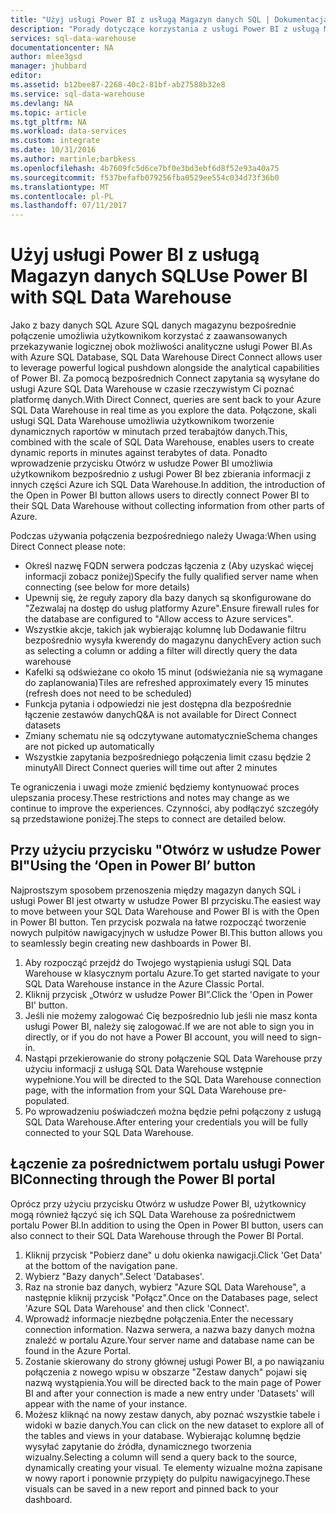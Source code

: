 ```yaml
---
title: "Użyj usługi Power BI z usługą Magazyn danych SQL | Dokumentacja firmy Microsoft"
description: "Porady dotyczące korzystania z usługi Power BI z usługą Magazyn danych SQL Azure związane z opracowywaniem rozwiązań."
services: sql-data-warehouse
documentationcenter: NA
author: mlee3gsd
manager: jhubbard
editor: 
ms.assetid: b12bee87-2268-40c2-81bf-ab27588b32e8
ms.service: sql-data-warehouse
ms.devlang: NA
ms.topic: article
ms.tgt_pltfrm: NA
ms.workload: data-services
ms.custom: integrate
ms.date: 10/31/2016
ms.author: martinle;barbkess
ms.openlocfilehash: 4b7609fc5d6ce7bf0e3bd3ebf6d8f52e93a40a75
ms.sourcegitcommit: f537befafb079256fba0529ee554c034d73f36b0
ms.translationtype: MT
ms.contentlocale: pl-PL
ms.lasthandoff: 07/11/2017
---
```

# <a name="use-power-bi-with-sql-data-warehouse"></a><span data-ttu-id="d002f-103">Użyj usługi Power BI z usługą Magazyn danych SQL</span><span class="sxs-lookup"><span data-stu-id="d002f-103">Use Power BI with SQL Data Warehouse</span></span>
<span data-ttu-id="d002f-104">Jako z bazy danych SQL Azure SQL danych magazynu bezpośrednie połączenie umożliwia użytkownikom korzystać z zaawansowanych przekazywanie logicznej obok możliwości analityczne usługi Power BI.</span><span class="sxs-lookup"><span data-stu-id="d002f-104">As with Azure SQL Database, SQL Data Warehouse Direct Connect allows user to leverage powerful logical pushdown alongside the analytical capabilities of Power BI.</span></span>  <span data-ttu-id="d002f-105">Za pomocą bezpośrednich Connect zapytania są wysyłane do usługi Azure SQL Data Warehouse w czasie rzeczywistym Ci poznać platformę danych.</span><span class="sxs-lookup"><span data-stu-id="d002f-105">With Direct Connect, queries are sent back to your Azure SQL Data Warehouse in real time as you explore the data.</span></span>  <span data-ttu-id="d002f-106">Połączone, skali usługi SQL Data Warehouse umożliwia użytkownikom tworzenie dynamicznych raportów w minutach przed terabajtów danych.</span><span class="sxs-lookup"><span data-stu-id="d002f-106">This, combined with the scale of SQL Data Warehouse, enables users to create dynamic reports in minutes against terabytes of data.</span></span>  <span data-ttu-id="d002f-107">Ponadto wprowadzenie przycisku Otwórz w usłudze Power BI umożliwia użytkownikom bezpośrednio z usługi Power BI bez zbierania informacji z innych części Azure ich SQL Data Warehouse.</span><span class="sxs-lookup"><span data-stu-id="d002f-107">In addition, the introduction of the Open in Power BI button allows users to directly connect Power BI to their SQL Data Warehouse without collecting information from other parts of Azure.</span></span>

<span data-ttu-id="d002f-108">Podczas używania połączenia bezpośredniego należy Uwaga:</span><span class="sxs-lookup"><span data-stu-id="d002f-108">When using Direct Connect please note:</span></span>

* <span data-ttu-id="d002f-109">Określ nazwę FQDN serwera podczas łączenia z (Aby uzyskać więcej informacji zobacz poniżej)</span><span class="sxs-lookup"><span data-stu-id="d002f-109">Specify the fully qualified server name when connecting (see below for more details)</span></span>
* <span data-ttu-id="d002f-110">Upewnij się, że reguły zapory dla bazy danych są skonfigurowane do "Zezwalaj na dostęp do usług platformy Azure".</span><span class="sxs-lookup"><span data-stu-id="d002f-110">Ensure firewall rules for the database are configured to "Allow access to Azure services".</span></span>
* <span data-ttu-id="d002f-111">Wszystkie akcje, takich jak wybierając kolumnę lub Dodawanie filtru bezpośrednio wysyła kwerendy do magazynu danych</span><span class="sxs-lookup"><span data-stu-id="d002f-111">Every action such as selecting a column or adding a filter will  directly query the data warehouse</span></span>
* <span data-ttu-id="d002f-112">Kafelki są odświeżane co około 15 minut (odświeżania nie są wymagane do zaplanowania)</span><span class="sxs-lookup"><span data-stu-id="d002f-112">Tiles are refreshed approximately every 15 minutes (refresh does not need to be scheduled)</span></span>
* <span data-ttu-id="d002f-113">Funkcja pytania i odpowiedzi nie jest dostępna dla bezpośrednie łączenie zestawów danych</span><span class="sxs-lookup"><span data-stu-id="d002f-113">Q&A is not available for Direct Connect datasets</span></span>
* <span data-ttu-id="d002f-114">Zmiany schematu nie są odczytywane automatycznie</span><span class="sxs-lookup"><span data-stu-id="d002f-114">Schema changes are not picked up automatically</span></span>
* <span data-ttu-id="d002f-115">Wszystkie zapytania bezpośredniego połączenia limit czasu będzie 2 minuty</span><span class="sxs-lookup"><span data-stu-id="d002f-115">All Direct Connect queries will time out after 2 minutes</span></span>

<span data-ttu-id="d002f-116">Te ograniczenia i uwagi może zmienić będziemy kontynuować proces ulepszania procesy.</span><span class="sxs-lookup"><span data-stu-id="d002f-116">These restrictions and notes may change as we continue to improve the experiences.</span></span> <span data-ttu-id="d002f-117">Czynności, aby podłączyć szczegóły są przedstawione poniżej.</span><span class="sxs-lookup"><span data-stu-id="d002f-117">The steps to connect are detailed below.</span></span>  

## <a name="using-the-open-in-power-bi-button"></a><span data-ttu-id="d002f-118">Przy użyciu przycisku "Otwórz w usłudze Power BI"</span><span class="sxs-lookup"><span data-stu-id="d002f-118">Using the ‘Open in Power BI’ button</span></span>
<span data-ttu-id="d002f-119">Najprostszym sposobem przenoszenia między magazyn danych SQL i usługi Power BI jest otwarty w usłudze Power BI przycisku.</span><span class="sxs-lookup"><span data-stu-id="d002f-119">The easiest way to move between your SQL Data Warehouse and Power BI is with the Open in Power BI button.</span></span> <span data-ttu-id="d002f-120">Ten przycisk pozwala na łatwe rozpocząć tworzenie nowych pulpitów nawigacyjnych w usłudze Power BI.</span><span class="sxs-lookup"><span data-stu-id="d002f-120">This button allows you to seamlessly begin creating new dashboards in Power BI.</span></span>  

1. <span data-ttu-id="d002f-121">Aby rozpocząć przejdź do Twojego wystąpienia usługi SQL Data Warehouse w klasycznym portalu Azure.</span><span class="sxs-lookup"><span data-stu-id="d002f-121">To get started navigate to your SQL Data Warehouse instance in the Azure Classic Portal.</span></span>
2. <span data-ttu-id="d002f-122">Kliknij przycisk „Otwórz w usłudze Power BI”.</span><span class="sxs-lookup"><span data-stu-id="d002f-122">Click the 'Open in Power BI' button.</span></span>
3. <span data-ttu-id="d002f-123">Jeśli nie możemy zalogować Cię bezpośrednio lub jeśli nie masz konta usługi Power BI, należy się zalogować.</span><span class="sxs-lookup"><span data-stu-id="d002f-123">If we are not able to sign you in directly, or if you do not have a Power BI account, you will need to sign-in.</span></span>  
4. <span data-ttu-id="d002f-124">Nastąpi przekierowanie do strony połączenie SQL Data Warehouse przy użyciu informacji z usługą SQL Data Warehouse wstępnie wypełnione.</span><span class="sxs-lookup"><span data-stu-id="d002f-124">You will be directed to the SQL Data Warehouse connection page, with the information from your SQL Data Warehouse pre-populated.</span></span>
5. <span data-ttu-id="d002f-125">Po wprowadzeniu poświadczeń można będzie pełni połączony z usługą SQL Data Warehouse.</span><span class="sxs-lookup"><span data-stu-id="d002f-125">After entering your credentials you will be fully connected to your SQL Data Warehouse.</span></span>

## <a name="connecting-through-the-power-bi-portal"></a><span data-ttu-id="d002f-126">Łączenie za pośrednictwem portalu usługi Power BI</span><span class="sxs-lookup"><span data-stu-id="d002f-126">Connecting through the Power BI portal</span></span>
<span data-ttu-id="d002f-127">Oprócz przy użyciu przycisku Otwórz w usłudze Power BI, użytkownicy mogą również łączyć się ich SQL Data Warehouse za pośrednictwem portalu Power BI.</span><span class="sxs-lookup"><span data-stu-id="d002f-127">In addition to using the Open in Power BI button, users can also connect to their SQL Data Warehouse through the Power BI Portal.</span></span>

1. <span data-ttu-id="d002f-128">Kliknij przycisk "Pobierz dane" u dołu okienka nawigacji.</span><span class="sxs-lookup"><span data-stu-id="d002f-128">Click 'Get Data' at the bottom of the navigation pane.</span></span>
2. <span data-ttu-id="d002f-129">Wybierz "Bazy danych".</span><span class="sxs-lookup"><span data-stu-id="d002f-129">Select 'Databases'.</span></span>
3. <span data-ttu-id="d002f-130">Raz na stronie baz danych, wybierz "Azure SQL Data Warehouse", a następnie kliknij przycisk "Połącz".</span><span class="sxs-lookup"><span data-stu-id="d002f-130">Once on the Databases page, select 'Azure SQL Data Warehouse' and then click 'Connect'.</span></span>
4. <span data-ttu-id="d002f-131">Wprowadź informacje niezbędne połączenia.</span><span class="sxs-lookup"><span data-stu-id="d002f-131">Enter the necessary connection information.</span></span>  <span data-ttu-id="d002f-132">Nazwa serwera, a nazwa bazy danych można znaleźć w portalu Azure.</span><span class="sxs-lookup"><span data-stu-id="d002f-132">Your server name and database name can be found in the Azure Portal.</span></span>
5. <span data-ttu-id="d002f-133">Zostanie skierowany do strony głównej usługi Power BI, a po nawiązaniu połączenia z nowego wpisu w obszarze "Zestaw danych" pojawi się nazwą wystąpienia.</span><span class="sxs-lookup"><span data-stu-id="d002f-133">You will be directed back to the main page of Power BI and after your connection is made a new entry under 'Datasets' will appear with the name of your instance.</span></span>  
6. <span data-ttu-id="d002f-134">Możesz kliknąć na nowy zestaw danych, aby poznać wszystkie tabele i widoki w bazie danych.</span><span class="sxs-lookup"><span data-stu-id="d002f-134">You can click on the new dataset to explore all of the tables and views in your database.</span></span> <span data-ttu-id="d002f-135">Wybierając kolumnę będzie wysyłać zapytanie do źródła, dynamicznego tworzenia wizualny.</span><span class="sxs-lookup"><span data-stu-id="d002f-135">Selecting a column will send a query back to the source, dynamically creating your visual.</span></span> <span data-ttu-id="d002f-136">Te elementy wizualne można zapisane w nowy raport i ponownie przypięty do pulpitu nawigacyjnego.</span><span class="sxs-lookup"><span data-stu-id="d002f-136">These visuals can be saved in a new report and pinned back to your dashboard.</span></span>

<!--Image references-->

<!--Article references-->
[SQL Data Warehouse development overview]:  ./sql-data-warehouse-overview-develop/
[SQL Data Warehouse integration overview]:  ./sql-data-warehouse-overview-integration/

<!--MSDN references-->

<!--Other Web references-->
